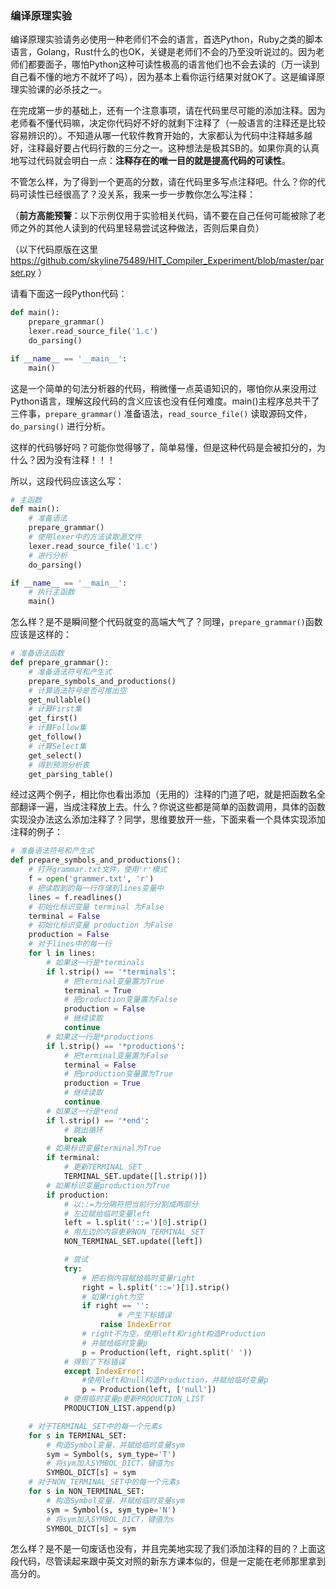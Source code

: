 ### 编译原理实验

编译原理实验请务必使用一种老师们不会的语言，首选Python，Ruby之类的脚本语言，Golang，Rust什么的也OK，关键是老师们不会的乃至没听说过的。因为老师们都要面子，哪怕Python这种可读性极高的语言他们也不会去读的（万一读到自己看不懂的地方不就坏了吗），因为基本上看你运行结果对就OK了。这是编译原理实验课的必杀技之一。

在完成第一步的基础上，还有一个注意事项，请在代码里尽可能的添加注释。因为老师看不懂代码嘛，决定你代码好不好的就剩下注释了（一般语言的注释还是比较容易辨识的）。不知道从哪一代软件教育开始的，大家都认为代码中注释越多越好，注释最好要占代码行数的三分之一。这种想法是极其SB的。如果你真的认真地写过代码就会明白一点：**注释存在的唯一目的就是提高代码的可读性**。

不管怎么样，为了得到一个更高的分数，请在代码里多写点注释吧。什么？你的代码可读性已经很高了？没关系，我来一步一步教你怎么写注释：

（**前方高能预警**：以下示例仅用于实验相关代码，请不要在自己任何可能被除了老师之外的其他人读到的代码里轻易尝试这种做法，否则后果自负）

（以下代码原版在这里 https://github.com/skyline75489/HIT_Compiler_Experiment/blob/master/parser.py ）

请看下面这一段Python代码：

```python
def main():
	prepare_grammar()
   	lexer.read_source_file('1.c')
   	do_parsing()

if __name__ == '__main__':
	main()
```

这是一个简单的句法分析器的代码，稍微懂一点英语知识的，哪怕你从来没用过Python语言，理解这段代码的含义应该也没有任何难度。main()主程序总共干了三件事，```prepare_grammar()``` 准备语法，```read_source_file()``` 读取源码文件，```do_parsing()``` 进行分析。

这样的代码够好吗？可能你觉得够了，简单易懂，但是这种代码是会被扣分的，为什么？因为没有注释！！！

所以，这段代码应该这么写：

```python
# 主函数
def main():
	# 准备语法
	prepare_grammar()
	# 使用lexer中的方法读取源文件
   	lexer.read_source_file('1.c')
   	# 进行分析
   	do_parsing()

if __name__ == '__main__':
	# 执行主函数
	main()
```

怎么样？是不是瞬间整个代码就变的高端大气了？同理，```prepare_grammar()```函数应该是这样的：

```python
# 准备语法函数
def prepare_grammar():
	# 准备语法符号和产生式
    prepare_symbols_and_productions()
    # 计算语法符号是否可推出空
    get_nullable()
    # 计算First集
    get_first()
    # 计算Follow集
    get_follow()
    # 计算Select集
    get_select()
    # 得到预测分析表
    get_parsing_table()
```

经过这两个例子，相比你也看出添加（无用的）注释的门道了吧，就是把函数名全部翻译一遍，当成注释放上去。什么？你说这些都是简单的函数调用，具体的函数实现没办法这么添加注释了？同学，思维要放开一些，下面来看一个具体实现添加注释的例子：

```python
# 准备语法符号和产生式
def prepare_symbols_and_productions():
	# 打开grammar.txt文件，使用'r'模式
    f = open('grammer.txt', 'r')
    # 把读取到的每一行存储到lines变量中
    lines = f.readlines()
    # 初始化标识变量 terminal 为False
    terminal = False
    # 初始化标识变量 production 为False
    production = False
    # 对于lines中的每一行
    for l in lines:
    	# 如果这一行是*terminals
        if l.strip() == '*terminals':
        	# 把terminal变量置为True
            terminal = True
            # 把production变量置为False
            production = False
            # 继续读取
            continue
        # 如果这一行是*productions
        if l.strip() == '*productions':
        	# 把terminal变量置为False
            terminal = False
            # 把production变量置为True
            production = True
            # 继续读取
            continue
        # 如果这一行是*end
        if l.strip() == '*end':
        	# 跳出循环
            break
        # 如果标识变量terminal为True
        if terminal:
        	# 更新TERMINAL_SET
            TERMINAL_SET.update([l.strip()])
        # 如果标识变量production为True
        if production:
            # 以::=为分隔符把当前行分割成两部分
            # 左边赋给临时变量left
            left = l.split('::=')[0].strip()
            # 用左边的内容更新NON_TERMINAL_SET
            NON_TERMINAL_SET.update([left])

		    # 尝试
            try:
            	# 把右侧内容赋给临时变量right
                right = l.split('::=')[1].strip()
                # 如果right为空
                if right == '':
                		# 产生下标错误
                    raise IndexError
                # right不为空，使用left和right构造Production
                # 并赋给临时变量p
                p = Production(left, right.split(' '))
            # 得到了下标错误
            except IndexError:
            	#使用left和null构造Production，并赋给临时变量p
                p = Production(left, ['null'])
			# 使用临时变量p更新PRODUCTION_LIST
            PRODUCTION_LIST.append(p)

	# 对于TERMINAL_SET中的每一个元素s
    for s in TERMINAL_SET:
    	# 构造Symbol变量，并赋给临时变量sym
        sym = Symbol(s, sym_type='T')
        # 将sym加入SYMBOL_DICT，键值为s 
        SYMBOL_DICT[s] = sym
	# 对于NON_TERMINAL_SET中的每一个元素s
    for s in NON_TERMINAL_SET:
        # 构造Symbol变量，并赋给临时变量sym
        sym = Symbol(s, sym_type='N')
        # 将sym加入SYMBOL_DICT，键值为s 
        SYMBOL_DICT[s] = sym
```

怎么样？是不是一句废话也没有，并且完美地实现了我们添加注释的目的？上面这段代码，尽管读起来跟中英文对照的新东方课本似的，但是一定能在老师那里拿到高分的。
